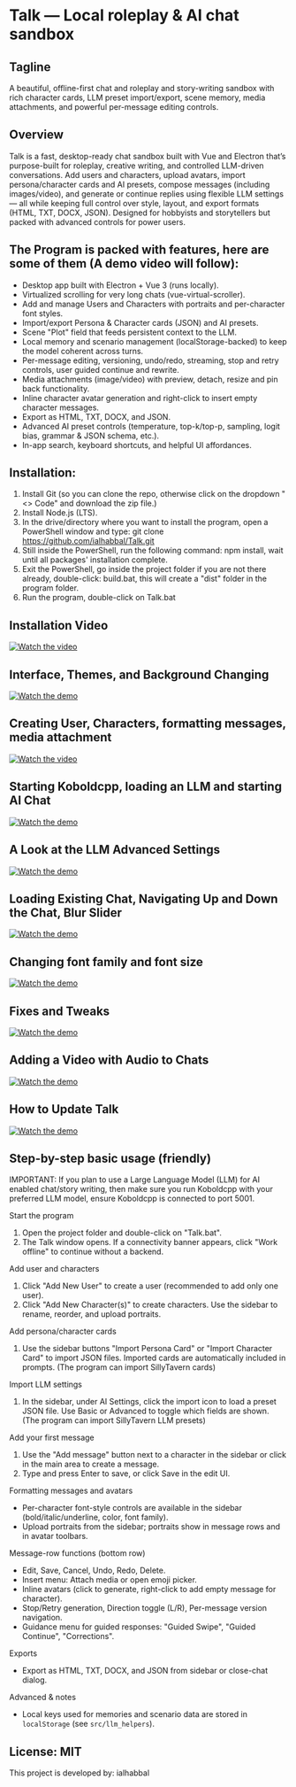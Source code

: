 Talk — Local roleplay & AI chat sandbox
=======================================

Tagline
-------
A beautiful, offline-first chat and roleplay and story-writing sandbox with rich character cards, LLM preset import/export, scene memory, media attachments, and powerful per-message editing controls.

Overview
--------
Talk is a fast, desktop-ready chat sandbox built with Vue and Electron that’s purpose-built for roleplay, creative writing, and controlled LLM-driven conversations. Add users and characters, upload avatars, import persona/character cards and AI presets, compose messages (including images/video), and generate or continue replies using flexible LLM settings — all while keeping full control over style, layout, and export formats (HTML, TXT, DOCX, JSON). Designed for hobbyists and storytellers but packed with advanced controls for power users.

The Program is packed with features, here are some of them (A demo video will follow):
--------------------------------------------------------------------------------------
- Desktop app built with Electron + Vue 3 (runs locally).
- Virtualized scrolling for very long chats (vue-virtual-scroller).
- Add and manage Users and Characters with portraits and per-character font styles.
- Import/export Persona & Character cards (JSON) and AI presets.
- Scene "Plot" field that feeds persistent context to the LLM.
- Local memory and scenario management (localStorage-backed) to keep the model coherent across turns.
- Per-message editing, versioning, undo/redo, streaming, stop and retry controls, user guided continue and rewrite.
- Media attachments (image/video) with preview, detach, resize and pin back functionality.
- Inline character avatar generation and right-click to insert empty character messages.
- Export as HTML, TXT, DOCX, and JSON.
- Advanced AI preset controls (temperature, top-k/top-p, sampling, logit bias, grammar & JSON schema, etc.).
- In-app search, keyboard shortcuts, and helpful UI affordances.

Installation:
-------------
1. Install Git (so you can clone the repo, otherwise click on the dropdown "<> Code" and download the zip file.)
2. Install Node.js (LTS).
3. In the drive/directory where you want to install the program, open a PowerShell window and type: git clone https://github.com/ialhabbal/Talk.git
4. Still inside the PowerShell, run the following command: npm install, wait until all packages' installation complete.
5. Exit the PowerShell, go inside the project folder if you are not there already, double-click: build.bat, this will create a "dist" folder in the program folder.
6. Run the program, double-click on Talk.bat

## Installation Video

[![Watch the video](https://img.youtube.com/vi/wXSQHGZXUbM/0.jpg)](https://youtu.be/wXSQHGZXUbM)

##  Interface, Themes, and Background Changing

[![Watch the demo](https://img.youtube.com/vi/LdpGbc4rZFM/0.jpg)](https://youtu.be/LdpGbc4rZFM)

## Creating User, Characters, formatting messages, media attachment

[![Watch the video](https://img.youtube.com/vi/LRwRQJVrRH0/0.jpg)](https://youtu.be/LRwRQJVrRH0)

## Starting Koboldcpp, loading an LLM and starting AI Chat

[![Watch the demo](https://img.youtube.com/vi/CTbHf-bGemw/0.jpg)](https://youtu.be/CTbHf-bGemw)

## A Look at the LLM Advanced Settings

[![Watch the demo](https://img.youtube.com/vi/I1ZMmgkprnU/0.jpg)](https://youtu.be/I1ZMmgkprnU)

## Loading Existing Chat, Navigating Up and Down the Chat, Blur Slider

[![Watch the demo](https://img.youtube.com/vi/ZNyjrx1MMJY/0.jpg)](https://youtu.be/ZNyjrx1MMJY)

## Changing font family and font size

[![Watch the demo](https://img.youtube.com/vi/BmSULBLFCWE/0.jpg)](https://youtu.be/BmSULBLFCWE)

## Fixes and Tweaks

[![Watch the demo](https://img.youtube.com/vi/fy3858gSMzE/0.jpg)](https://youtu.be/fy3858gSMzE)

## Adding a Video with Audio to Chats

[![Watch the demo](https://img.youtube.com/vi/WGxyGKf21FI/0.jpg)](https://youtu.be/WGxyGKf21FI)

## How to Update Talk

[![Watch the demo](https://img.youtube.com/vi/Vn35LZZ9tf0/0.jpg)](https://youtu.be/Vn35LZZ9tf0)


Step-by-step basic usage (friendly)
-----------------------------------
IMPORTANT: If you plan to use a Large Language Model (LLM) for AI enabled chat/story writing, then make sure you run Koboldcpp with your preferred LLM model, ensure Koboldcpp is connected to port 5001.

Start the program
1. Open the project folder and double-click on "Talk.bat".
2. The Talk window opens. If a connectivity banner appears, click "Work offline" to continue without a backend.

Add user and characters
1. Click "Add New User" to create a user (recommended to add only one user).
2. Click "Add New Character(s)" to create characters. Use the sidebar to rename, reorder, and upload portraits.

Add persona/character cards
1. Use the sidebar buttons "Import Persona Card" or "Import Character Card" to import JSON files. Imported cards are automatically included in prompts. (The program can import SillyTavern cards)

Import LLM settings
1. In the sidebar, under AI Settings, click the import icon to load a preset JSON file. Use Basic or Advanced to toggle which fields are shown. (The program can import SillyTavern LLM presets)

Add your first message
1. Use the "Add message" button next to a character in the sidebar or click in the main area to create a message.
2. Type and press Enter to save, or click Save in the edit UI.

Formatting messages and avatars
- Per-character font-style controls are available in the sidebar (bold/italic/underline, color, font family).
- Upload portraits from the sidebar; portraits show in message rows and in avatar toolbars.

Message-row functions (bottom row)
- Edit, Save, Cancel, Undo, Redo, Delete.
- Insert menu: Attach media or open emoji picker.
- Inline avatars (click to generate, right-click to add empty message for character).
- Stop/Retry generation, Direction toggle (L/R), Per-message version navigation.
- Guidance menu for guided responses: "Guided Swipe", "Guided Continue", "Corrections".

Exports
- Export as HTML, TXT, DOCX, and JSON from sidebar or close-chat dialog.

Advanced & notes
- Local keys used for memories and scenario data are stored in `localStorage` (see `src/llm_helpers`).

License: MIT
------------

This project is developed by: ialhabbal